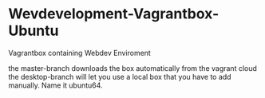 # Wevdevelopment-Vagrantbox-Ubuntu
Vagrantbox containing Webdev Enviroment

the master-branch downloads the box automatically from the vagrant cloud
the desktop-branch will let you use a local box that you have to add manually. Name it ubuntu64.
